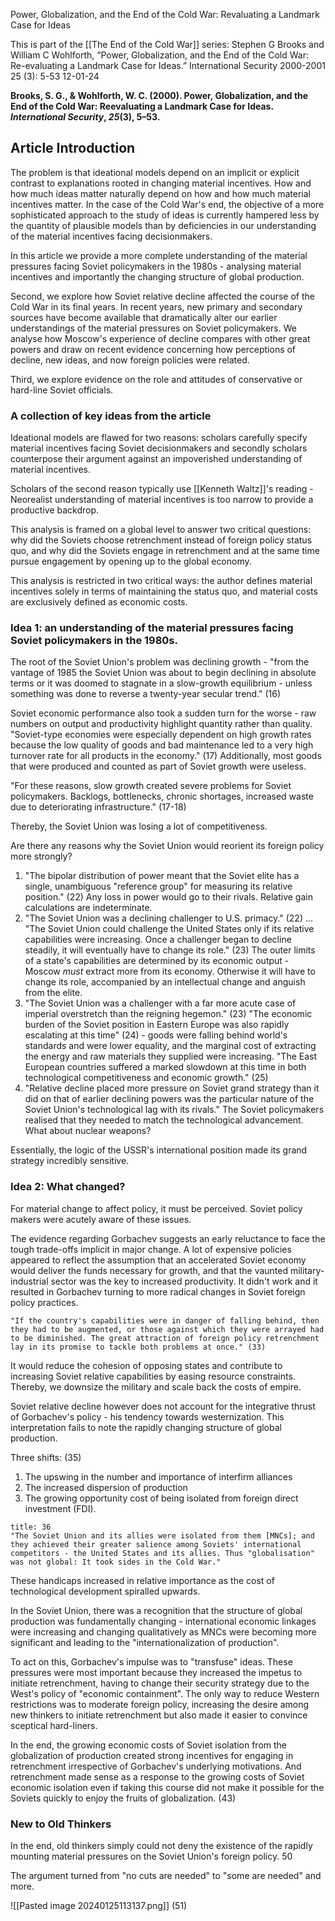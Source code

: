 Power, Globalization, and the End of the Cold War: Revaluating a Landmark Case for Ideas

This is part of the [[The End of the Cold War]] series:
Stephen G Brooks and William C Wohlforth, “Power, Globalization, and the End of the Cold War: Re-evaluating a Landmark Case for Ideas.” International Security 2000-2001 25 (3): 5-53
12-01-24

**Brooks, S. G., & Wohlforth, W. C. (2000). Power, Globalization, and the End of the Cold War: Reevaluating a Landmark Case for Ideas. _International Security_, _25_(3), 5–53.**
## Article Introduction

The problem is that ideational models depend on an implicit or explicit contrast to explanations rooted in changing material incentives. How and how much ideas matter naturally depend on how and how much material incentives matter. In the case of the Cold War's end, the objective of a more sophisticated approach to the study of ideas is currently hampered less by the quantity of plausible models than by deficiencies in our understanding of the material incentives facing decisionmakers.

In this article we provide a more complete understanding of the material pressures facing Soviet policymakers in the 1980s - analysing material incentives and importantly the changing structure of global production.

Second, we explore how Soviet relative decline affected the course of the Cold War in its final years. In recent years, new primary and secondary sources have become available that dramatically alter our earlier understandings of the material pressures on Soviet policymakers. We analyse how Moscow's experience of decline compares with other great powers and draw on recent evidence concerning how perceptions of decline, new ideas, and now foreign policies were related.

Third, we explore evidence on the role and attitudes of conservative or hard-line Soviet officials.


### A collection of key ideas from the article

Ideational models are flawed for two reasons:  scholars carefully specify material incentives facing Soviet decisionmakers and secondly scholars counterpose their argument against an impoverished understanding of material incentives.

Scholars of the second reason typically use [[Kenneth Waltz]]'s reading - Neorealist understanding of material incentives is too narrow to provide a productive backdrop.

This analysis is framed on a global level to answer two critical questions: why did the Soviets choose retrenchment instead of foreign policy status quo, and why did the Soviets engage in retrenchment and at the same time pursue engagement by opening up to the global economy.

This analysis is restricted in two critical ways: the author defines material incentives solely in terms of maintaining the status quo, and material costs are exclusively defined as economic costs.


### Idea 1: an understanding of the material pressures facing Soviet policymakers in the 1980s.

The root of the Soviet Union's problem was declining growth - "from the vantage of 1985 the Soviet Union was about to begin declining in absolute terms or it was doomed to stagnate in a slow-growth equilibrium - unless something was done to reverse a twenty-year secular trend." (16)

Soviet economic performance also took a sudden turn for the worse - raw numbers on output and productivity highlight quantity rather than quality. "Soviet-type economies were especially dependent on high growth rates because the low quality of goods and bad maintenance led to a very high turnover rate for all products in the economy." (17) Additionally, most goods that were produced and counted as part of Soviet growth were useless.

"For these reasons, slow growth created severe problems for Soviet policymakers. Backlogs, bottlenecks, chronic shortages, increased waste due to deteriorating infrastructure." (17-18)

Thereby, the Soviet Union was losing a lot of competitiveness.


Are there any reasons why the Soviet Union would reorient its foreign policy more strongly?

1. "The bipolar distribution of power meant that the Soviet elite has a single, unambiguous "reference group" for measuring its relative position." (22) Any loss in power would go to their rivals. Relative gain calculations are indeterminate.
2. "The Soviet Union was a declining challenger to U.S. primacy." (22) ... "The Soviet Union could challenge the United States only if its relative capabilities were increasing. Once a challenger began to decline steadily, it will eventually have to change its role." (23) The outer limits of a state's capabilities are determined by its economic output - Moscow *must* extract more from its economy. Otherwise it will have to change its role, accompanied by an intellectual change and anguish from the elite.
3. "The Soviet Union was a challenger with a far more acute case of imperial overstretch than the reigning hegemon." (23) "The economic burden of the Soviet position in Eastern Europe was also rapidly escalating at this time" (24) - goods were falling behind world's standards and were lower equality, and the marginal cost of extracting the energy and raw materials they supplied were increasing. "The East European countries suffered a marked slowdown at this time in both technological competitiveness and economic growth." (25)
4. "Relative decline placed more pressure on Soviet grand strategy than it did on that of earlier declining powers was the particular nature of the Soviet Union's technological lag with its rivals." The Soviet policymakers realised that they needed to match the technological advancement. What about nuclear weapons?

Essentially, the logic of the USSR's international position made its grand strategy incredibly sensitive.

### Idea 2: What changed?

For material change to affect policy, it must be perceived. Soviet policy makers were acutely aware of these issues.

The evidence regarding Gorbachev suggests an early reluctance to face the tough trade-offs implicit in major change. A lot of expensive policies appeared to reflect the assumption that an accelerated Soviet economy would deliver the funds necessary for growth, and that the vaunted military-industrial sector was the key to increased productivity. It didn't work and it resulted in Gorbachev turning to more radical changes in Soviet foreign policy practices.

```ad-quote
"If the country's capabilities were in danger of falling behind, then they had to be augmented, or those against which they were arrayed had to be diminished. The great attraction of foreign policy retrenchment lay in its promise to tackle both problems at once." (33)
```

It would reduce the cohesion of opposing states and contribute to increasing Soviet relative capabilities by easing resource constraints. Thereby, we downsize the military and scale back the costs of empire.


Soviet relative decline however does not account for the integrative thrust of Gorbachev's policy - his tendency towards westernization. This interpretation fails to note the rapidly changing structure of global production.

Three shifts: (35)
1. The upswing in the number and importance of interfirm alliances
2. The increased dispersion of production
3. The growing opportunity cost of being isolated from foreign direct investment (FDI).

```ad-quote
title: 36
"The Soviet Union and its allies were isolated from them [MNCs]; and they achieved their greater salience among Soviets' international competitors - the United States and its allies. Thus "globalisation" was not global: It took sides in the Cold War."
```

These handicaps increased in relative importance as the cost of technological development spiralled upwards.

In the Soviet Union, there was a recognition that the structure of global production was fundamentally changing - international economic linkages were increasing and changing qualitatively as MNCs were becoming more significant and leading to the "internationalization of production". 

To act on this, Gorbachev's impulse was to "transfuse" ideas. These pressures were most important because they increased the impetus to initiate retrenchment, having to change their security strategy due to the West's policy of "economic containment". The only way to reduce Western restrictions was to moderate foreign policy, increasing the desire among new thinkers to initiate retrenchment but also made it easier to convince sceptical hard-liners.

In the end, the growing economic costs of Soviet isolation from the globalization of production created strong incentives for engaging in retrenchment irrespective of Gorbachev's underlying motivations. And retrenchment made sense as a response to the growing costs of Soviet economic isolation even if taking this course did not make it possible for the Soviets quickly to enjoy the fruits of globalization. (43)

### New to Old Thinkers

In the end, old thinkers simply could not deny the existence of the rapidly mounting material pressures on the Soviet Union's foreign policy. 50

The argument turned from "no cuts are needed" to "some are needed" and more.

![[Pasted image 20240125113137.png]] (51)